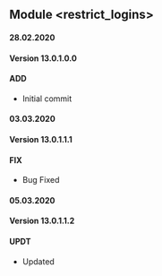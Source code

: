 ## Module <restrict_logins>

#### 28.02.2020
#### Version 13.0.1.0.0
#### ADD
- Initial commit

#### 03.03.2020
#### Version 13.0.1.1.1
#### FIX
- Bug Fixed

#### 05.03.2020
#### Version 13.0.1.1.2
#### UPDT
- Updated
